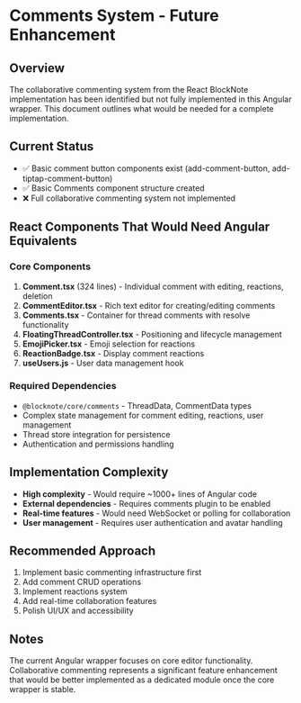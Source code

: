 # Comments System - Future Enhancement

## Overview
The collaborative commenting system from the React BlockNote implementation has been identified but not fully implemented in this Angular wrapper. This document outlines what would be needed for a complete implementation.

## Current Status
- ✅ Basic comment button components exist (add-comment-button, add-tiptap-comment-button)
- ✅ Basic Comments component structure created
- ❌ Full collaborative commenting system not implemented

## React Components That Would Need Angular Equivalents

### Core Components
1. **Comment.tsx** (324 lines) - Individual comment with editing, reactions, deletion
2. **CommentEditor.tsx** - Rich text editor for creating/editing comments
3. **Comments.tsx** - Container for thread comments with resolve functionality
4. **FloatingThreadController.tsx** - Positioning and lifecycle management
5. **EmojiPicker.tsx** - Emoji selection for reactions
6. **ReactionBadge.tsx** - Display comment reactions
7. **useUsers.js** - User data management hook

### Required Dependencies
- `@blocknote/core/comments` - ThreadData, CommentData types
- Complex state management for comment editing, reactions, user management
- Thread store integration for persistence
- Authentication and permissions handling

## Implementation Complexity
- **High complexity** - Would require ~1000+ lines of Angular code
- **External dependencies** - Requires comments plugin to be enabled
- **Real-time features** - Would need WebSocket or polling for collaboration
- **User management** - Requires user authentication and avatar handling

## Recommended Approach
1. Implement basic commenting infrastructure first
2. Add comment CRUD operations
3. Implement reactions system
4. Add real-time collaboration features
5. Polish UI/UX and accessibility

## Notes
The current Angular wrapper focuses on core editor functionality. Collaborative commenting represents a significant feature enhancement that would be better implemented as a dedicated module once the core wrapper is stable.
